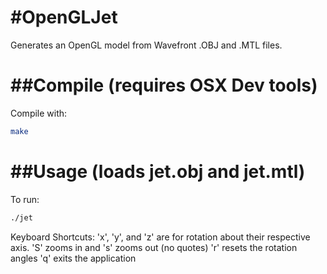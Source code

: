 #OpenGLJet
=========
Generates an OpenGL model from Wavefront .OBJ and .MTL files.

##Compile (requires OSX Dev tools)
=========
Compile with:
```bash
make
```

##Usage (loads jet.obj and jet.mtl)
========
To run:
```bash
./jet
```

Keyboard Shortcuts:
'x', 'y', and 'z' are for rotation about their respective axis.
'S' zooms in and 's' zooms out (no quotes)
'r' resets the rotation angles
'q' exits the application
